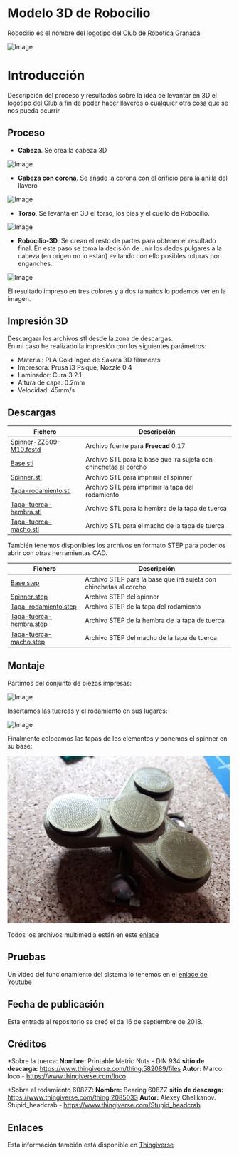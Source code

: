 # **Modelo 3D de Robocilio** 

Robocilio es el nombre del logotipo del [Club de Robótica Granada](http://clubroboticagranada.es/)

![Image][1] 

 [1]: https://github.com/fgcoca/3D-Design_Robots_Other/blob/master/Robocilio/Images/ROBOCILIO-mini.png
 
# **Introducción**  
Descripción del proceso y resultados sobre la idea de levantar en 3D el logotipo del Club a fin de poder hacer llaveros o cualquier otra cosa que se nos pueda ocurrir

## **Proceso**
* **Cabeza**. Se crea la cabeza 3D

 ![Image][2]
 
 [2]: https://github.com/fgcoca/3D-Design_Robots_Other/blob/master/Robocilio/Images/i1-cabeza-m.png

* **Cabeza con corona**. Se añade la corona con el orificio para la anilla del llavero

 ![Image][3]
 
 [3]: https://github.com/fgcoca/3D-Design_Robots_Other/blob/master/Robocilio/Images/i2-corona-m.png
 
 * **Torso**. Se levanta en 3D el torso, los pies y el cuello de Robocilio.

 ![Image][4]
 
 [4]: https://github.com/fgcoca/3D-Design_Robots_Other/blob/master/Robocilio/Images/i3-torso-pies-m.png
 
 * **Robocilio-3D**. Se crean el resto de partes para obtener el resultado final. En este paso se toma la decisión de unir los dedos pulgares a la cabeza (en origen no lo están) evitando con ello posibles roturas por enganches.

 ![Image][5]
 
 [5]: https://github.com/fgcoca/3D-Design_Robots_Other/blob/master/Robocilio/Images/i4-robocilio-m.png
 
 El resultado impreso en tres colores y a dos tamaños lo podemos ver en la imagen.
 
 
## **Impresión 3D**
Descargaar los archivos stl desde la zona de descargas.  
En mi caso he realizado la impresión con los siguientes parámetros:  
* Material: PLA Gold Ingeo de Sakata 3D filaments
* Impresora: Prusa i3 Psique, Nozzle 0.4
* Laminador: Cura 3.2.1
* Altura de capa: 0.2mm
* Velocidad: 45mm/s

## **Descargas**
| Fichero | Descripción|
| ---------- | ---------- |
| [Spinner-ZZ809-M10.fcstd](https://github.com/fgcoca/FPGA_Alhambra_II/blob/master/3D/Base-spinner-FPGAwars/Design/Spinner-ZZ809-M10.fcstd)   | Archivo fuente para **Freecad** 0.17   |
| [Base.stl](https://github.com/fgcoca/FPGA_Alhambra_II/blob/master/3D/Base-spinner-FPGAwars/STL/Base.stl)   | Archivo STL para la base que irá sujeta con chinchetas al corcho   |
| [Spinner.stl](https://github.com/fgcoca/FPGA_Alhambra_II/blob/master/3D/Base-spinner-FPGAwars/STL/Spinner.stl)   | Archivo STL para imprimir el spinner   |
| [Tapa-rodamiento.stl](https://github.com/fgcoca/FPGA_Alhambra_II/blob/master/3D/Base-spinner-FPGAwars/STL/Tapa-rodamiento.stl)   | Archivo STL para imprimir la tapa del rodamiento   |
| [Tapa-tuerca-hembra.stl](https://github.com/fgcoca/FPGA_Alhambra_II/blob/master/3D/Base-spinner-FPGAwars/STL/Tapa-tuerca-hembra.stl)   | Archivo STL para la hembra de la tapa de tuerca   |
| [Tapa-tuerca-macho.stl](https://github.com/fgcoca/FPGA_Alhambra_II/blob/master/3D/Base-spinner-FPGAwars/STL/Tapa-tuerca-macho.stl)   | Archivo STL para el macho de la tapa de tuerca    |

También tenemos disponibles los archivos en formato STEP para poderlos abrir con otras herramientas CAD. 

| Fichero | Descripción|
| ---------- | ---------- |
| [Base.step](https://github.com/fgcoca/FPGA_Alhambra_II/blob/master/3D/Base-spinner-FPGAwars/STEP/Base.step)   | Archivo STEP para la base que irá sujeta con chinchetas al corcho   |
| [Spinner.step](https://github.com/fgcoca/FPGA_Alhambra_II/blob/master/3D/Base-spinner-FPGAwars/STEP/Spinner.step)   | Archivo STEP del spinner   |
| [Tapa-rodamiento.step](https://github.com/fgcoca/FPGA_Alhambra_II/blob/master/3D/Base-spinner-FPGAwars/STEP/Tapa-rodamiento.step)   | Archivo STEP de la tapa del rodamiento   |
| [Tapa-tuerca-hembra.step](https://github.com/fgcoca/FPGA_Alhambra_II/blob/master/3D/Base-spinner-FPGAwars/STEP/Tapa-tuerca-hembra.step)   | Archivo STEP de la hembra de la tapa de tuerca   |
| [Tapa-tuerca-macho.step](https://github.com/fgcoca/FPGA_Alhambra_II/blob/master/3D/Base-spinner-FPGAwars/STEP/Tapa-tuerca-macho.step)   | Archivo STEP del macho de la tapa de tuerca    |

## **Montaje**
Partimos del conjunto de piezas impresas:

![Image][4]
 
 [4]: https://github.com/fgcoca/FPGA_Alhambra_II/blob/master/3D/Base-spinner-FPGAwars/Media/1-Piezas-impresas-m.jpg
 
 Insertamos las tuercas y el rodamiento en sus lugares:
 
 ![Image][5]
 
 [5]: https://github.com/fgcoca/FPGA_Alhambra_II/blob/master/3D/Base-spinner-FPGAwars/Media/2-Montaje-vitaminas-m.jpg
 
 Finalmente colocamos las tapas de los elementos y ponemos el spinner en su base:
 
 ![Image][6]
 
 [6]: https://github.com/fgcoca/FPGA_Alhambra_II/blob/master/3D/Base-spinner-FPGAwars/Media/3Montaje-final-m.jpg

Todos los archivos multimedia están en este [enlace](https://github.com/fgcoca/FPGA_Alhambra_II/tree/master/3D/Base-spinner-FPGAwars/Media)

## **Pruebas**
Un video del funcionamiento del sistema lo tenemos en el [enlace de Youtube](https://youtu.be/OPzC9vBRi3I)

## **Fecha de publicación**
Esta entrada al repositorio se creó el da 16 de septiembre de 2018.

## **Créditos**
*Sobre la tuerca:
**Nombre:** Printable Metric Nuts - DIN 934
**sitio de descarga:** https://www.thingiverse.com/thing:582089/files
**Autor:** Marco. loco - https://www.thingiverse.com/loco

*Sobre el rodamiento 608ZZ:
**Nombre:** Bearing 608ZZ
**sitio de descarga:** https://www.thingiverse.com/thing:2085033
**Autor:** Alexey Chelikanov. Stupid_headcrab - https://www.thingiverse.com/Stupid_headcrab

## **Enlaces**
Esta información también está disponible en [Thingiverse](https://www.thingiverse.com/thing:3103883)
